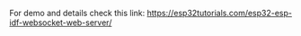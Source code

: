 For demo and details check this link:
https://esp32tutorials.com/esp32-esp-idf-websocket-web-server/
